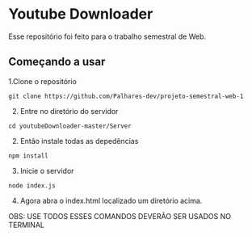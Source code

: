# Youtube Downloader
Esse repositório foi feito para o trabalho semestral de Web.
## Começando a usar
1.Clone o repositório
```
git clone https://github.com/Palhares-dev/projeto-semestral-web-1
```
2. Entre no diretório do servidor
```
cd youtubeDownloader-master/Server
```

2. Então instale todas as depedências
```
npm install
```

3. Inicie o servidor
```
node index.js
```

4. Agora abra o index.html localizado um diretório acima.

OBS: USE TODOS ESSES COMANDOS DEVERÃO SER USADOS NO TERMINAL
